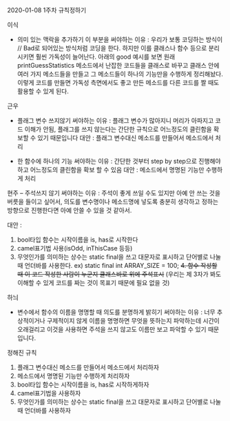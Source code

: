 2020-01-08
1주차 규칙정하기

이식 
- 의미 있는 맥락을 추가하기
이 부분을 써야하는 이유 : 우리가 보통 코딩하는 방식이 // Bad로 되어있는 방식처럼 코딩을 한다. 하지만 이를 클래스나 함수 등으로 분리시키면 훨씬 가독성이 늘어난다. 아래의 good 예시를 보면 원래 printGuessStatistics 메소드에서 난잡한 코드들을 클래스로 바꾸고 클래스 안에 여러 가지 메소드들을 만들고 그 메소드들이 하나의 기능만을 수행하게 정리해놨다. 이렇게 코드를 만들면 가독성 측면에서도 좋고 만든 메소드를 다른 코드를 짤 때도 활용할 수 있게 된다.

근우 
- 플래그 변수 쓰지않기
써야하는 이유 : 플래그 변수가 많아지니 머리가 아파지고 코드 이해가 안됨, 플래그를 쓰지 않는다는 간단한 규칙으로 어느정도의 클린함을 확보할 수 있기 때문입니다
대안 : 플래그 변수대신 메소드를 만들어서 메소드에서 처리

- 한 함수에 하나의 기능
써야하는 이유 : 간단한 것부터 step by step으로 진행해야하고 어느정도의 클린함을 확보 할 수 있음
대안 : 메소드에서 명명된 기능만 수행하게 처리

현주 
– 주석쓰지 않기
써야하는 이유 : 주석이 좋게 쓰일 수도 있지만 아예 안 쓰는 것을 버릇을 들이고 싶어서, 의도를 변수명이나 메소드명에 넣도록 충분히 생각하고 정하는 방향으로 진행한다면 아예 안쓸 수 있을 것 같아서.  

대안 : 
1. bool타입 함수는 시작이름을 is, has로 시작한다
2. camel표기법 사용(isOdd, inThisCase 등등)
3. 무엇인가를 의미하는 상수는 static final을 쓰고 대문자로 표시하고 단어별로 나눌 때 언더바를 사용한다.
ex) static final int ARRAY_SIZE = 100;
~~4. 함수 작성할 때 이 코드 작성한 사람이 누군지 클래스바로 위에 주석표시~~ 
(우리는 제 3자가 봐도 이해할 수 있게 코드를 짜는 것이 목표기 때문에 필요 없을 것)

하늬
- 변수에서 함수의 이름을 명명할 때 의도를 분명하게 밝히기
써야하는 이유 : 너무 추상적이거나 구제적이지 않게 이름을 명명하면 무엇을 뜻하는지 파악하는데 시간이 오래걸리고 이것을 사용하면 주석을 쓰지 않고도 이름만 보고 파악할 수 있기 때문입니다.

정해진 규칙
1. 플래그 변수대신 메소드를 만들어서 메소드에서 처리하자
2. 메소드에서 명명된 기능만 수행하게 처리하자
3. bool타입 함수는 시작이름을 is, has로 시작하게하자
4. camel표기법을 사용하자
5. 무엇인가를 의미하는 상수는 static final을 쓰고 대문자로 표시하고 단어별로 나눌 때 언더바를 사용하자
